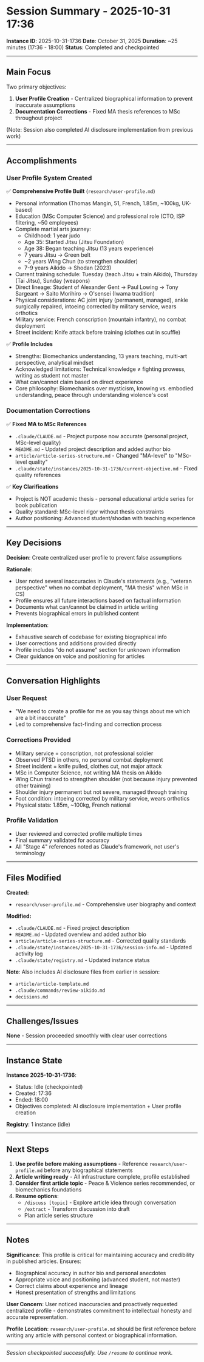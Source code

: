 # Session Summary - 2025-10-31 17:36

**Instance ID**: 2025-10-31-1736
**Date**: October 31, 2025
**Duration**: ~25 minutes (17:36 - 18:00)
**Status**: Completed and checkpointed

---

## Main Focus

Two primary objectives:
1. **User Profile Creation** - Centralized biographical information to prevent inaccurate assumptions
2. **Documentation Corrections** - Fixed MA thesis references to MSc throughout project

(Note: Session also completed AI disclosure implementation from previous work)

---

## Accomplishments

### User Profile System Created

✅ **Comprehensive Profile Built** (`research/user-profile.md`)
- Personal information (Thomas Mangin, 51, French, 1.85m, ~100kg, UK-based)
- Education (MSc Computer Science) and professional role (CTO, ISP filtering, ~50 employees)
- Complete martial arts journey:
  - Childhood: 1 year judo
  - Age 35: Started Jitsu (Jitsu Foundation)
  - Age 38: Began teaching Jitsu (13 years experience)
  - 7 years Jitsu → Green belt
  - ~2 years Wing Chun (to strengthen shoulder)
  - 7-9 years Aikido → Shodan (2023)
- Current training schedule: Tuesday (teach Jitsu + train Aikido), Thursday (Tai Jitsu), Sunday (weapons)
- Direct lineage: Student of Alexander Gent → Paul Lowing → Tony Sargeant → Saito Morihiro → O'sensei (Iwama tradition)
- Physical considerations: AC joint injury (permanent, managed), ankle surgically repaired, intoeing corrected by military service, wears orthotics
- Military service: French conscription (mountain infantry), no combat deployment
- Street incident: Knife attack before training (clothes cut in scuffle)

✅ **Profile Includes**
- Strengths: Biomechanics understanding, 13 years teaching, multi-art perspective, analytical mindset
- Acknowledged limitations: Technical knowledge ≠ fighting prowess, writing as student not master
- What can/cannot claim based on direct experience
- Core philosophy: Biomechanics over mysticism, knowing vs. embodied understanding, peace through understanding violence's cost

### Documentation Corrections

✅ **Fixed MA to MSc References**
- `.claude/CLAUDE.md` - Project purpose now accurate (personal project, MSc-level quality)
- `README.md` - Updated project description and added author bio
- `article/article-series-structure.md` - Changed "MA-level" to "MSc-level quality"
- `.claude/state/instances/2025-10-31-1736/current-objective.md` - Fixed quality references

✅ **Key Clarifications**
- Project is NOT academic thesis - personal educational article series for book publication
- Quality standard: MSc-level rigor without thesis constraints
- Author positioning: Advanced student/shodan with teaching experience

---

## Key Decisions

**Decision**: Create centralized user profile to prevent false assumptions

**Rationale**:
- User noted several inaccuracies in Claude's statements (e.g., "veteran perspective" when no combat deployment, "MA thesis" when MSc in CS)
- Profile ensures all future interactions based on factual information
- Documents what can/cannot be claimed in article writing
- Prevents biographical errors in published content

**Implementation**:
- Exhaustive search of codebase for existing biographical info
- User corrections and additions provided directly
- Profile includes "do not assume" section for unknown information
- Clear guidance on voice and positioning for articles

---

## Conversation Highlights

### User Request
- "We need to create a profile for me as you say things about me which are a bit inaccurate"
- Led to comprehensive fact-finding and correction process

### Corrections Provided
- Military service = conscription, not professional soldier
- Observed PTSD in others, no personal combat deployment
- Street incident = knife pulled, clothes cut, not major attack
- MSc in Computer Science, not writing MA thesis on Aikido
- Wing Chun trained to strengthen shoulder (not because injury prevented other training)
- Shoulder injury permanent but not severe, managed through training
- Foot condition: intoeing corrected by military service, wears orthotics
- Physical stats: 1.85m, ~100kg, French national

### Profile Validation
- User reviewed and corrected profile multiple times
- Final summary validated for accuracy
- All "Stage 4" references noted as Claude's framework, not user's terminology

---

## Files Modified

**Created:**
- `research/user-profile.md` - Comprehensive user biography and context

**Modified:**
- `.claude/CLAUDE.md` - Fixed project description
- `README.md` - Updated overview and added author bio
- `article/article-series-structure.md` - Corrected quality standards
- `.claude/state/instances/2025-10-31-1736/session-info.md` - Updated activity log
- `.claude/state/registry.md` - Updated instance status

**Note**: Also includes AI disclosure files from earlier in session:
- `article/article-template.md`
- `.claude/commands/review-aikido.md`
- `decisions.md`

---

## Challenges/Issues

**None** - Session proceeded smoothly with clear user corrections

---

## Instance State

**Instance 2025-10-31-1736**:
- Status: Idle (checkpointed)
- Created: 17:36
- Ended: 18:00
- Objectives completed: AI disclosure implementation + User profile creation

**Registry**: 1 instance (idle)

---

## Next Steps

1. **Use profile before making assumptions** - Reference `research/user-profile.md` before any biographical statements
2. **Article writing ready** - All infrastructure complete, profile established
3. **Consider first article topic** - Peace & Violence series recommended, or biomechanics foundations
4. **Resume options**:
   - `/discuss [topic]` - Explore article idea through conversation
   - `/extract` - Transform discussion into draft
   - Plan article series structure

---

## Notes

**Significance**: This profile is critical for maintaining accuracy and credibility in published articles. Ensures:
- Biographical accuracy in author bio and personal anecdotes
- Appropriate voice and positioning (advanced student, not master)
- Correct claims about experience and lineage
- Honest presentation of strengths and limitations

**User Concern**: User noticed inaccuracies and proactively requested centralized profile - demonstrates commitment to intellectual honesty and accurate representation.

**Profile Location**: `research/user-profile.md` should be first reference before writing any article with personal context or biographical information.

---

*Session checkpointed successfully. Use `/resume` to continue work.*
